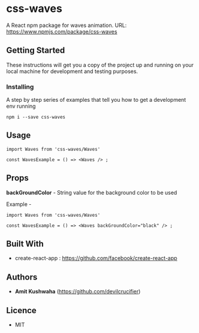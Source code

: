 # css-waves

A React npm package for waves animation.
URL: https://www.npmjs.com/package/css-waves

## Getting Started

These instructions will get you a copy of the project up and running on your local machine for development and testing purposes.

### Installing

A step by step series of examples that tell you how to get a development env running

```
npm i --save css-waves

```

## Usage

```
import Waves from 'css-waves/Waves'

const WavesExample = () => <Waves /> ;

```

## Props

**backGroundColor** - String value for the background color to be used

Example - 

```
import Waves from 'css-waves/Waves'

const WavesExample = () => <Waves backGroundColor="black" /> ;

```

## Built With

* create-react-app : https://github.com/facebook/create-react-app


## Authors

* **Amit Kushwaha** (https://github.com/devilcrucifier)

## Licence

* MIT


